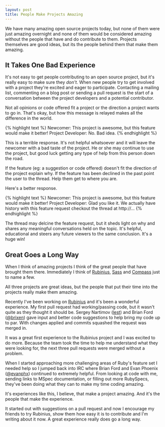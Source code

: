 ```yaml
---
layout: post
title: People Make Projects Amazing
---
```


We have many amazing open source projects today, but none of them were
just amazing overnight and none of them would be considered amazing
without the people that have and do contribute to them. Projects
themselves are good ideas, but its the people behind them that make
them amazing.

<!-- more -->

## It Takes One Bad Experience

It's not easy to get people contributing to an open source project, but
it's really easy to make sure they _don't_. When new people try to get
involved with a project they're excited and eager to participate.
Contacting a mailing list, commenting on a blog post or sending a pull
request is the start of a conversation between the project developers
and a potential contributor.

Not all opinions or code offered fit a project or the direction a
project wants to go in. That's okay, but how this message is relayed
makes all the difference in the world.

{% highlight text %}
Newcomer: This project is awesome, but this feature would make it better!
Project Developer: No. Bad idea.
{% endhighlight %}

This is a terrible response. It's not helpful whatsoever and it will
leave the newcomer with a bad taste of the project. He or she may
continue to use the project, but good luck getting any type of help from
this person down the road.

If the feature (eg: a suggestion or code offered) doesn't fit the direction
of the project explain why. If the feature has been declined in the past
point the user to the thread. Help them get to where you are.

Here's a better response.

{% highlight text %}
Newcomer: This project is awesome, but this feature would make it better!
Project Developer: Glad you like it. We actually have history with this feature
                   request checkout the thread at http://...
{% endhighlight %}

The thread may delcine the feature request, but it sheds light on why
and shares any meaningful conversations held on the topic. It's helpful,
educational and steers any future viewers to the same conclusion. It's a
huge win!

## Great Goes a Long Way

When I think of amazing projects I think of the great people that have
brought them there. Immediately I think of [Rubinius][1], [Sass][2] and
[Compass][3] just to name a few.

All three projects are great ideas, but the people that put their time
into the projects really make them amazing.

Recently I've been working on [Rubinius][1] and it's been a wonderful
experience. My first pull request had working/passing code, but it
wasn't quite as they thought it should be. Sergey Nartimov ([lest][4])
and Brian Ford ([@brixen][5]) gave input and better code suggestions to
help bring my code up to par. With changes applied and commits squashed
the request was merged in.

It was a great first experience to the Rubinius project and I was excited
to do more. Because the team took the time to help me understand what
they were looking for, the next three pull requests were merged without a
problem.

When I started approaching more challenging areas of Ruby's feature set
I needed help so I jumped back into IRC where Brian Ford and Evan Phoenix
([@evanphx][6]) continued to extremely helpful. From looking at code
with me, sending links to MSpec documentation, or filling out more
RubySpecs, they've been doing what they can to make my time coding
amazing.

It's experiences like this, I believe,  that make a project amazing. And
it's the people that make the experience.

It started out with suggestions on a pull request and now I encourage
my friends to try Rubinius, show them how easy it is to contribute and
I'm writing about it now. A great experience really does go a long way.

[1]: http://rubini.us
[2]: http://sass-lang.com
[3]: http://compass-style.org
[4]: https://github.com/lest
[5]: http://twitter.com/brixen
[6]: http://twitter.com/evanphx
